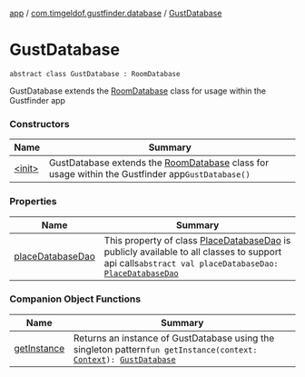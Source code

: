 [app](../../index.md) / [com.timgeldof.gustfinder.database](../index.md) / [GustDatabase](./index.md)

# GustDatabase

`abstract class GustDatabase : RoomDatabase`

GustDatabase extends the [RoomDatabase](#) class for usage within the Gustfinder app

### Constructors

| Name | Summary |
|---|---|
| [&lt;init&gt;](-init-.md) | GustDatabase extends the [RoomDatabase](#) class for usage within the Gustfinder app`GustDatabase()` |

### Properties

| Name | Summary |
|---|---|
| [placeDatabaseDao](place-database-dao.md) | This property of class [PlaceDatabaseDao](../-place-database-dao/index.md) is publicly available to all classes to support api calls`abstract val placeDatabaseDao: `[`PlaceDatabaseDao`](../-place-database-dao/index.md) |

### Companion Object Functions

| Name | Summary |
|---|---|
| [getInstance](get-instance.md) | Returns an instance of GustDatabase using the singleton pattern`fun getInstance(context: `[`Context`](https://developer.android.com/reference/android/content/Context.html)`): `[`GustDatabase`](./index.md) |
